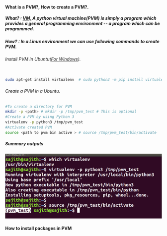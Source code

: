 #### What is a PVM?, How to create a PVM?.

##### What? : [VM,](https://en.wikipedia.org/wiki/Virtual_machine)  A python virtual machine(PVM) is simply a program which provides a general programming environment -- a program which can be programmed.

##### How? : In a Linux environment we can use following commands to create PVM.

###### Install PVM in Ubuntu([For Windows](https://www.geeksforgeeks.org/creating-python-virtual-environment-windows-linux/)).
```bash

sudo apt-get install virtualenv  # sudo python3 -m pip install virtualenv
```

###### Create a PVM in a Ubuntu.
```bash
#To create a directory for PVM
mkdir -p <path> # mkdir -p /tmp/pvm_test # This is optional
#Create a PVM by using Python 3
virtualenv -p python3 /tmp/pvm_test
#Activate created PVM
source <path to pvm bin active > # source /tmp/pvm_test/bin/activate
```

##### Summary outputs
![](../images/vmcreate.png)

#### How to install packages in PVM


